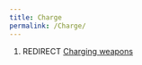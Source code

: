 ```yaml
---
title: Charge
permalink: /Charge/
---
```


1.  REDIRECT [Charging weapons](Charging_weapons "wikilink")